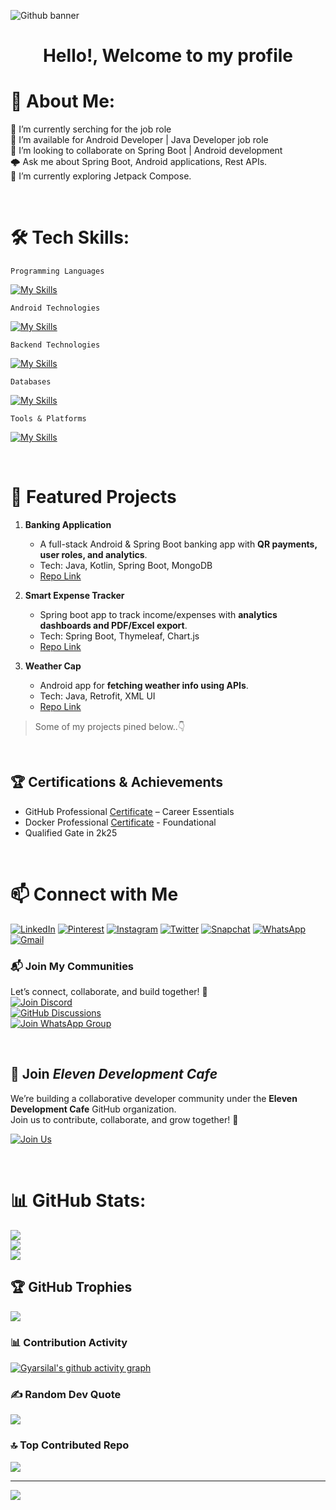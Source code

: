 ![Github banner](https://github.com/user-attachments/assets/4c23c615-ec32-4e65-9eac-b60e481f73fa)

<h1>
 <p align="center">
 Hello!, Welcome to my profile
</p>
</h1>

# 💫 About Me:
🔭 I’m currently serching for the job role<br>👯 I’m available for Android Developer | Java Developer job role<br>🤝 I’m looking to collaborate on Spring Boot | Android development<br>🌩️ Ask me about Spring Boot, Android applications, Rest APIs.<br>🌱 I’m currently exploring Jetpack Compose.

<br/>

# 🛠️ Tech Skills:
`Programming Languages`

[![My Skills](https://skillicons.dev/icons?i=java,kotlin,dart,c,cpp&theme=dark)]()

`Android Technologies`

[![My Skills](https://skillicons.dev/icons?i=androidstudio,materialui,redis,kafka,gradle&theme=dark)]()

`Backend Technologies`

[![My Skills](https://skillicons.dev/icons?i=spring,hibernate,docker,maven&theme=dark)]()

`Databases`

[![My Skills](https://skillicons.dev/icons?i=mysql,postgresql,mongodb,sqlite&theme=dark)]()

`Tools & Platforms`

[![My Skills](https://skillicons.dev/icons?i=vscode,idea,postman,git,github,firebase,githubactions,gitlab,railway&theme=dark)](https://skillicons.dev)

<br/>

# 🌟 Featured Projects

1. **Banking Application**
   - A full-stack Android & Spring Boot banking app with **QR payments, user roles, and analytics**.  
   - Tech: Java, Kotlin, Spring Boot, MongoDB  
   - [Repo Link](https://github.com/gyarsilalsolanki011/banking-application)

2. **Smart Expense Tracker**
   - Spring boot app to track income/expenses with **analytics dashboards and PDF/Excel export**.  
   - Tech: Spring Boot, Thymeleaf, Chart.js  
   - [Repo Link](https://github.com/gyarsilalsolanki011/smart-expense-tracker)

3. **Weather Cap**
   - Android app for **fetching weather info using APIs**.  
   - Tech: Java, Retrofit, XML UI  
   - [Repo Link](https://github.com/gyarsilalsolanki011/weather-cap)
  
> Some of my projects pined below..👇

<br/>

## 🏆 Certifications & Achievements
- GitHub Professional [Certificate](https://www.linkedin.com/learning/certificates/30bc416d905dc4bee7d237d645553826554edb8f8ea7a738d8ca8f8122d3a64f?trk=share_certificate) – Career Essentials  
- Docker Professional [Certificate](https://www.linkedin.com/learning/certificates/f85d0185e63c3c5b2f0c35b1f0ebc5c01b8a8793186581f1054abffaed65c66c?trk=share_certificate) - Foundational 
- Qualified Gate in 2k25

<br/>

# 📫 Connect with Me

[![LinkedIn](https://img.shields.io/badge/LinkedIn-%230A66C2.svg?logo=LinkedIn&logoColor=white)](https://www.linkedin.com/in/gyarsilal-solanki) [![Pinterest](https://img.shields.io/badge/Pinterest-%23BD081C.svg?logo=Pinterest&logoColor=white)](https://in.pinterest.com/gyarsilalsolanki011) [![Instagram](https://img.shields.io/badge/Instagram-%23E4405F.svg?logo=Instagram&logoColor=white)](https://instagram.com/itz_gsl_tiger) [![Twitter](https://img.shields.io/badge/Twitter-%231DA1F2.svg?logo=Twitter&logoColor=white)](https://x.com/Itz_gsl_tiger) [![Snapchat](https://img.shields.io/badge/Snapchat-%23FFFC00.svg?logo=Snapchat&logoColor=black)](https://www.snapchat.com/add/itz_gsltiger?share_id=7OCVgTGQWSg&locale=en-GB) [![WhatsApp](https://img.shields.io/badge/WhatsApp-%2325D366.svg?logo=whatsapp&logoColor=white)](https://api.whatsapp.com/send/?phone=919111852267) [![Gmail](https://img.shields.io/badge/Email-D14836?logo=gmail&logoColor=white)](mailto:gyarsilalsolanki011@gmail.com)<br/>

### 📬 Join My Communities
Let’s connect, collaborate, and build together! 🚀  
[![Join Discord](https://img.shields.io/discord/1405808666179014697?color=4CBB17&label=Join%20Us%20on%20Discord&logo=discord&logoColor=blue)](https://discord.gg/Zrc9x3ts)<br/>
[![GitHub Discussions](https://img.shields.io/badge/GitHub-Discussions-black?style=for-the-badge&logo=github)](https://github.com/eleven-dev-cafe/cafe-talks/discussions)<br>
[![Join WhatsApp Group](https://img.shields.io/badge/WhatsApp-Join-green?logo=whatsapp)](https://chat.whatsapp.com/Fzt4KispCmk0seaPgSvkyX)

<br/>

## 🍵 Join ***Eleven Development Cafe***

We’re building a collaborative developer community under the **Eleven Development Cafe** GitHub organization.  
Join us to contribute, collaborate, and grow together! 🚀  

[![Join Us](https://img.shields.io/badge/Join%20Eleven%20Dev%20Cafe-GitHub%20Org-black?style=for-the-badge&logo=github)](https://github.com/orgs/eleven-dev-cafe)

<br/>

# 📊 GitHub Stats:
![](https://github-readme-stats.vercel.app/api?username=gyarsilalsolanki011&show_icons=true&theme=tokyonight&hide_border=true&include_all_commits=false&count_private=false)<br/>
![](https://github-readme-streak-stats.herokuapp.com/?user=gyarsilalsolanki011&theme=tokyonight&hide_border=true)<br/>
![](https://github-readme-stats.vercel.app/api/top-langs/?username=gyarsilalsolanki011&theme=tokyonight&hide_border=true&include_all_commits=false&count_private=false&layout=compact)

## 🏆 GitHub Trophies
![](https://github-profile-trophy.vercel.app/?username=gyarsilalsolanki011&show_icons=true&theme=radical&no-frame=true&no-bg=false&margin-w=4)

### 📊 Contribution Activity
[![Gyarsilal's github activity graph](https://github-readme-activity-graph.vercel.app/graph?username=gyarsilalsolanki011&bg_color=0d1117&color=ffffff&line=00e676&point=ffffff&area=true)](https://github.com/ashutosh00710/github-readme-activity-graph)

### ✍️ Random Dev Quote
![](https://quotes-github-readme.vercel.app/api?type=horizontal&theme=tokyonight)

### 🔝 Top Contributed Repo
![](https://github-contributor-stats.vercel.app/api?username=gyarsilalsolanki011&limit=5&theme=tokyonight&combine_all_yearly_contributions=true)

---
[![](https://visitcount.itsvg.in/api?id=gyarsilalsolanki011&icon=5&color=6)](https://visitcount.itsvg.in)


<!-- Proudly created with GPRM ( https://gprm.itsvg.in ) -->
